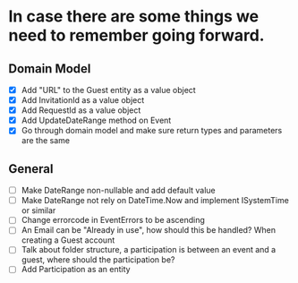 ﻿# In case there are some things we need to remember going forward.

## Domain Model

- [x] Add "URL" to the Guest entity as a value object
- [x] Add InvitationId as a value object
- [x] Add RequestId as a value object
- [x] Add UpdateDateRange method on Event
- [x] Go through domain model and make sure return types and parameters are the same

## General
- [ ] Make DateRange non-nullable and add default value
- [ ] Make DateRange not rely on DateTime.Now and implement ISystemTime or similar
- [ ] Change errorcode in EventErrors to be ascending
- [ ] An Email can be "Already in use", how should this be handled? When creating a Guest account
- [ ] Talk about folder structure, a participation is between an event and a guest, where should the participation be?
- [ ] Add Participation as an entity